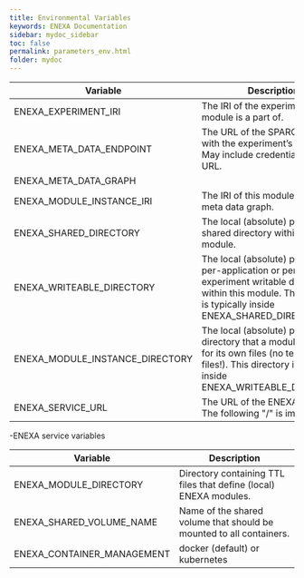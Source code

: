 ```yaml
---
title: Environmental Variables
keywords: ENEXA Documentation
sidebar: mydoc_sidebar
toc: false
permalink: parameters_env.html
folder: mydoc
---
```



| Variable                        | Description                                                                                           |
|---------------------------------|-------------------------------------------------------------------------------------------------------|
| ENEXA_EXPERIMENT_IRI            | The IRI of the experiment this module is a part of.                                                   |
| ENEXA_META_DATA_ENDPOINT         | The URL of the SPARQL endpoint with the experiment’s meta data. May include credentials in the URL.  |
| ENEXA_META_DATA_GRAPH            |                                                                                                       |
| ENEXA_MODULE_INSTANCE_IRI        | The IRI of this module within the meta data graph.                                                    |
| ENEXA_SHARED_DIRECTORY           | The local (absolute) path of the shared directory within this module.                                 |
| ENEXA_WRITEABLE_DIRECTORY         | The local (absolute) path of the per-application or per-experiment writable directory within this module. This directory is typically inside ENEXA_SHARED_DIRECTORY. |
| ENEXA_MODULE_INSTANCE_DIRECTORY   | The local (absolute) path of a directory that a module can use for its own files (no temporary files!). This directory is typically inside ENEXA_WRITEABLE_DIRECTORY. |
| ENEXA_SERVICE_URL                | The URL of the ENEXA service. The following "/" is important                                          |


-ENEXA service variables

| Variable                   | Description                                                                    |
|----------------------------|---------------------------------------------------------------------------------|
| ENEXA_MODULE_DIRECTORY      | Directory containing TTL files that define (local) ENEXA modules.              |
| ENEXA_SHARED_VOLUME_NAME     | Name of the shared volume that should be mounted to all containers.             |
| ENEXA_CONTAINER_MANAGEMENT   | docker (default) or kubernetes                                                 |
